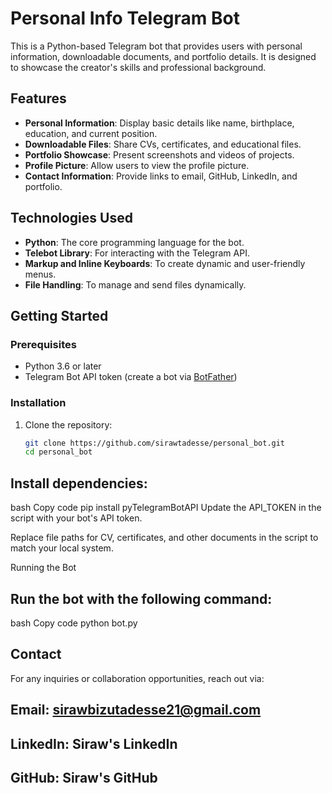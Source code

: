 # Personal Info Telegram Bot

This is a Python-based Telegram bot that provides users with personal information, downloadable documents, and portfolio details. It is designed to showcase the creator's skills and professional background.

## Features

- **Personal Information**: Display basic details like name, birthplace, education, and current position.
- **Downloadable Files**: Share CVs, certificates, and educational files.
- **Portfolio Showcase**: Present screenshots and videos of projects.
- **Profile Picture**: Allow users to view the profile picture.
- **Contact Information**: Provide links to email, GitHub, LinkedIn, and portfolio.

## Technologies Used

- **Python**: The core programming language for the bot.
- **Telebot Library**: For interacting with the Telegram API.
- **Markup and Inline Keyboards**: To create dynamic and user-friendly menus.
- **File Handling**: To manage and send files dynamically.

## Getting Started

### Prerequisites

- Python 3.6 or later
- Telegram Bot API token (create a bot via [BotFather](https://core.telegram.org/bots#botfather))

### Installation

1. Clone the repository:
   ```bash
   git clone https://github.com/sirawtadesse/personal_bot.git
   cd personal_bot
## Install dependencies:

bash
Copy code
pip install pyTelegramBotAPI
Update the API_TOKEN in the script with your bot's API token.

Replace file paths for CV, certificates, and other documents in the script to match your local system.

Running the Bot
## Run the bot with the following command:

bash
Copy code
python bot.py

## Contact
For any inquiries or collaboration opportunities, reach out via:

## Email: sirawbizutadesse21@gmail.com
## LinkedIn: Siraw's LinkedIn
## GitHub: Siraw's GitHub
